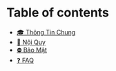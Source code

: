 # Table of contents

* [🎓 Thông Tin Chung](README.md)
* [📜 Nội Quy](noi-quy.md)
* [⛔ Bảo Mật](bao-mat.md)
* [❓ FAQ](faq.md)
